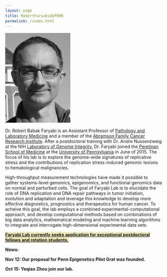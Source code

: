 ```yaml
---
layout: page
title: RobertFaryabi@UPENN 
permalink: /index.html
---
```


![Prof. R. B. Faryabi](assets/photo.jpg)

Dr. Robert Babak Faryabi is an Assistant Professor of [Pathology and Laboratory Medicine](http://pathology.med.upenn.edu/) and a member of the [Abramson Family Cancer Research Institute](http://www.afcri.upenn.edu/). After a postdoctoral training with Dr. Andre Nussenzweig at the NIH [Laboratory of Genome Integrity](https://ccr.cancer.gov/Laboratory-of-Genome-Integrity), Dr. Faryabi joined the [Perelman School of Medicine](http://www.med.upenn.edu/) at the [University of Pennsylvania](http://www.upenn.edu/) in June of 2015. The focus of his lab is to explore the genome-wide signatures of replicative stress and the contributions of replication stress-induced genomic lesions to hematological malignancies.

High-throughput measurement technologies have made it possible to gather systems-level genomics, epigenomics, and functional genomics data on normal and perturbed cells. The goal of Faryabi Lab is to elucidate the role of DNA replication and DNA repair pathways in tumor initiation, evolution and adaptation and leverage this knowledge to develop more effective diagnostics, prognostics and therapeutics for human cancer. To acheive this goal, the lab employs a combined experimental-computational approach, and develop computational methods based on combinations of big data analytics, mathematical modeling and machine learning algorithms to integrate and interrogate high-dimensional experimental data sets.

<strong><span style="background-color:rgba(239, 233, 185, 1)">[Faryabi Lab currently seeks application for exceptional postdoctoral fellows and rotation students.](positions.html)</span><strong>

<strong>News:<strong>

Nov 12: Our proposal for Penn Epigenetics Pilot Grat was founded.

Oct 15: Yeqiao Zhou join our lab.

<!--<strong><span style="background-color:rgba(0, 0, 0, 0.0970588)">[Faryabi Lab currently seeks application from exceptional postdoctoral and graduate students.](/positions.html/)</span><strong>-->


